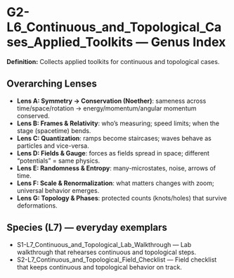 # G2-L6_Continuous_and_Topological_Cases_Applied_Toolkits — Genus Index
**Definition:** Collects applied toolkits for continuous and topological cases.

## Overarching Lenses

- **Lens A: Symmetry -> Conservation (Noether)**: sameness across time/space/rotation → energy/momentum/angular momentum conserved.
- **Lens B: Frames & Relativity**: who’s measuring; speed limits; when the stage (spacetime) bends.
- **Lens C: Quantization**: ramps become staircases; waves behave as particles and vice-versa.
- **Lens D: Fields & Gauge**: forces as fields spread in space; different “potentials” = same physics.
- **Lens E: Randomness & Entropy**: many-microstates, noise, arrows of time.
- **Lens F: Scale & Renormalization**: what matters changes with zoom; universal behavior emerges.
- **Lens G: Topology & Phases**: protected counts (knots/holes) that survive deformations.

## Species (L7) — everyday exemplars

- S1-L7_Continuous_and_Topological_Lab_Walkthrough — Lab walkthrough that rehearses continuous and topological steps.
- S2-L7_Continuous_and_Topological_Field_Checklist — Field checklist that keeps continuous and topological behavior on track.
